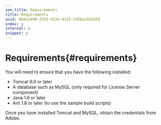 ```yaml
---
seo-title: Requirements
title: Requirements
uuid: 9bdced40-2762-412e-8125-c458ac825d19
index: y
internal: n
snippet: y
---
```


# Requirements{#requirements}

You will need to ensure that you have the following installed:

* Tomcat 6.0 or later 
* A database such as MySQL (only required for License Server component) 
* Java 1.6 or later 
* Ant 1.8 or later (to use the sample build scripts)

Once you have installed Tomcat and MySQL, obtain the credentials from Adobe. 
